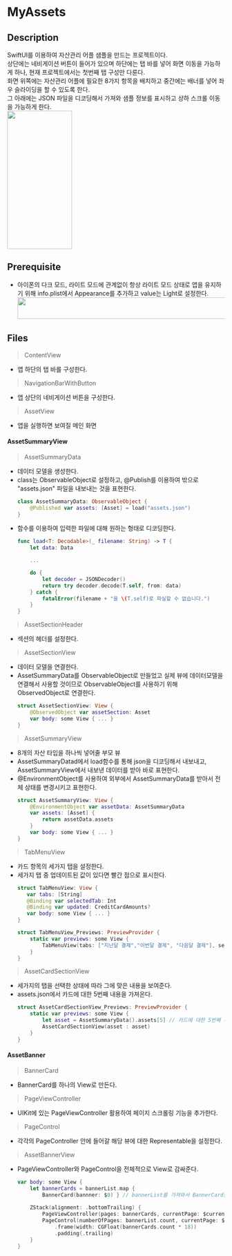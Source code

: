# MyAssets
## Description
SwiftUI를 이용하여 자산관리 어플 샘플을 만드는 프로젝트이다. <br>
상단에는 네비게이션 버튼이 들어가 있으며 하단에는 탭 바를 넣어 화면 이동을 가능하게 하나, 현재 프로젝트에서는 첫번째 탭 구성만 다룬다. <br>
화면 위쪽에는 자산관리 어플에 필요한 8가지 항목을 배치하고 중간에는 배너를 넣어 좌우 슬라이딩을 할 수 있도록 한다. <br>
그 아래에는 JSON 파일을 디코딩해서 가져와 샘플 정보를 표시하고 상하 스크롤 이동을 가능하게 한다. <br>
<img src="https://user-images.githubusercontent.com/62936197/151796172-4a091034-be6e-4454-8b5c-f90b3fb5d3f2.png" width="150" height="320"> <br>
## Prerequisite
* 아이폰의 다크 모드, 라이트 모드에 관계없이 항상 라이트 모드 상태로 앱을 유지하기 위해 info.plist에서 Appearance를 추가하고 value는 Light로 설정한다.<br>
 <img src="https://user-images.githubusercontent.com/62936197/151698643-286eab94-62b5-4f23-b48f-d2bf1e85f32a.png" width="550" height="50"> <br>
## Files
>ContentView
 * 앱 하단의 탭 바를 구성한다.
>NavigationBarWithButton
 * 앱 상단의 네비게이션 버튼을 구성한다.
>AssetView 
 * 앱을 실행하면 보여질 메인 화면
#### AssetSummaryView
>AssetSummaryData
 * 데이터 모델을 생성한다.
 * class는 ObservableObject로 설정하고, @Publish를 이용하여 밖으로 "assets.json" 파일을 내보내는 것을 표현한다.
   ```swift
   class AssetSummaryData: ObservableObject {
       @Published var assets: [Asset] = load("assets.json")
   }
   ```
 * 함수를 이용하여 입력한 파일에 대해 원하는 형태로 디코딩한다.
   ```swift
   func load<T: Decodable>(_ filename: String) -> T {
       let data: Data

       ...

       do {
           let decoder = JSONDecoder()
           return try decoder.decode(T.self, from: data)
       } catch {
           fatalError(filename + "을 \(T.self)로 파실할 수 없습니다.")
       }
   }
   ```
>AssetSectionHeader
 * 섹션의 헤더를 설정한다.
>AssetSectionView
 * 데이터 모델을 연결한다.
 * AssetSummaryData를 ObservableObject로 만들었고 실제 뷰에 데이터모델을 연결해서 사용할 것이므로 ObservableObject를 사용하기 위해 ObservedObject로 연결한다.
   ```swift
   struct AssetSectionView: View {
       @ObservedObject var assetSection: Asset
       var body: some View { ... }
   }
   ```
>AssetSummaryView
 * 8개의 자산 타입을 하나씩 넣어줄 부모 뷰
 * AssetSummaryDatad에서 load함수를 통해 json을 디코딩해서 내보내고, AssetSummaryView에서 내보낸 데이터를 받아 바로 표현한다.
 * @EnvironmentObject를 사용하여 외부에서 AssetSummaryData를 받아서 전체 상태를 변경시키고 표현한다.
   ```swift
   struct AssetSummaryView: View {
       @EnvironmentObject var assetData: AssetSummaryData
       var assets: [Asset] {
           return assetData.assets
       }
       var body: some View { ... }
   }
   ```
>TabMenuView
 * 카드 항목의 세가지 탭을 설정한다.
 * 세가지 탭 중 업데이트된 값이 있다면 빨간 점으로 표시한다.
   ```swift
   struct TabMenuView: View {
      var tabs: [String]
      @Binding var selectedTab: Int
      @Binding var updated: CreditCardAmounts? 
      var body: some View { ... }
   }
   
   struct TabMenuView_Previews: PreviewProvider {
       static var previews: some View {
           TabMenuView(tabs: ["지난달 결제","이번달 결제", "다음달 결제"], selectedTab: .constant(1), updated: .constant(.currentMonth(amount: "10,000원")))
       }
   }
   ```
>AssetCardSectionView 
 * 세가지의 탭을 선택한 상태에 따라 그에 맞은 내용을 보여준다.
 * assets.json에서 카드에 대한 5번째 내용을 가져온다.
   ```swift
   struct AssetCardSectionView_Previews: PreviewProvider {
       static var previews: some View {
           let asset = AssetSummaryData().assets[5] // 카드에 대한 5번째 내용을 가져옴
           AssetCardSectionView(asset : asset)
       }
   }
   ```
#### AssetBanner
>BannerCard
 * BannerCard를 하나의 View로 만든다.
>PageViewController
 * UIKit에 있는 PageViewController 활용하여 페이지 스크롤링 기능을 추가한다. 
>PageControl
 * 각각의 PageController 안에 들어갈 해당 뷰에 대한 Representable을 설정한다.
>AssetBannerView
 * PageViewController와 PageControl을 전체적으로 View로 감싸준다.
   ```swift
   var body: some View {
       let bannerCards = bannerList.map {
           BannerCard(bannner: $0) } // bannerList를 가져와서 BannerCard를 가짐
        
       ZStack(alignment: .bottomTrailing) {
           PageViewController(pages: bannerCards, currentPage: $currentPage)
           PageControl(numberOfPages: bannerList.count, currentPage: $currentPage)
               .frame(width: CGFloat(bannerCards.count * 18))
               .padding(.trailing)
       }
   }
   ```
